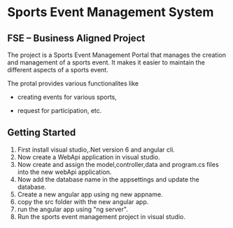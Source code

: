 
# Sports Event Management System 
## FSE – Business Aligned Project 


The project is a Sports Event Management Portal that manages the creation and management of a sports event. It makes it easier to maintain the different aspects of a sports event.

The protal provides various functionalites like 
* creating events for various sports,

* request for participation, etc. 
## Getting Started

1. First install visual studio,.Net version 6 and angular cli.
2. Now create a WebApi application in visual studio.
3. Now create and assign the model,controller,data and program.cs files into the new webApi application.
4. Now add the database name in the appsettings and update the database.
5. Create a new angular app using ng new appname.
6. copy the src folder with the new angular app.
7. run the angular app using "ng server".
8. Run the sports event management project in visual studio.
